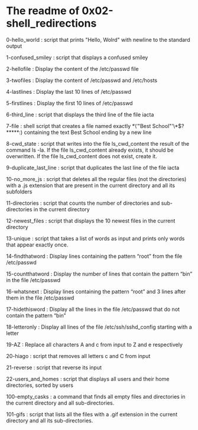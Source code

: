The readme of 0x02-shell_redirections
================================================================
0-hello_world : script that prints "Hello, Wolrd" with newline to the standard output

1-confused_smiley : script that displays a confused smiley

2-hellofile : Display the content of the /etc/passwd file

3-twofiles : Display the content of /etc/passwd and /etc/hosts

4-lastlines : Display the last 10 lines of /etc/passwd

5-firstlines : Display the first 10 lines of /etc/passwd

6-third_line :  script that displays the third line of the file iacta

7-file : shell script that creates a file named exactly \*\\'"Best School"\'\\*$\?\*\*\*\*\*:) containing the text Best School ending by a new line

8-cwd_state : script that writes into the file ls_cwd_content the result of the command ls -la. If the file ls_cwd_content already exists, it should be overwritten. If the file ls_cwd_content does not exist, create it.

9-duplicate_last_line : script that duplicates the last line of the file iacta

10-no_more_js : script that deletes all the regular files (not the directories) with a .js extension that are present in the current directory and all its subfolders

11-directories : script that counts the number of directories and sub-directories in the current directory

12-newest_files : script that displays the 10 newest files in the current directory

13-unique : script that takes a list of words as input and prints only words that appear exactly once.

14-findthatword : Display lines containing the pattern “root” from the file /etc/passwd

15-countthatword : Display the number of lines that contain the pattern “bin” in the file /etc/passwd

16-whatsnext : Display lines containing the pattern “root” and 3 lines after them in the file /etc/passwd

17-hidethisword : Display all the lines in the file /etc/passwd that do not contain the pattern “bin”

18-letteronly : Display all lines of the file /etc/ssh/sshd_config starting with a letter

19-AZ : Replace all characters A and c from input to Z and e respectively

20-hiago : script that removes all letters c and C from input

21-reverse : script that reverse its input

22-users_and_homes : script that displays all users and their home directories, sorted by users

100-empty_casks : a command that finds all empty files and directories in the current directory and all sub-directories.

101-gifs : script that lists all the files with a .gif extension in the current directory and all its sub-directories.
